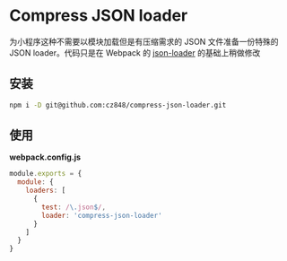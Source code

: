
# Compress JSON loader

为小程序这种不需要以模块加载但是有压缩需求的 JSON 文件准备一份特殊的 JSON loader。代码只是在 Webpack 的 [json-loader](https://github.com/webpack-contrib/json-loader) 的基础上稍做修改

## 安装

```bash
npm i -D git@github.com:cz848/compress-json-loader.git
```

## 使用

**webpack.config.js**
```js
module.exports = {
  module: {
    loaders: [
      {
        test: /\.json$/,
        loader: 'compress-json-loader'
      }
    ]
  }
}
```
